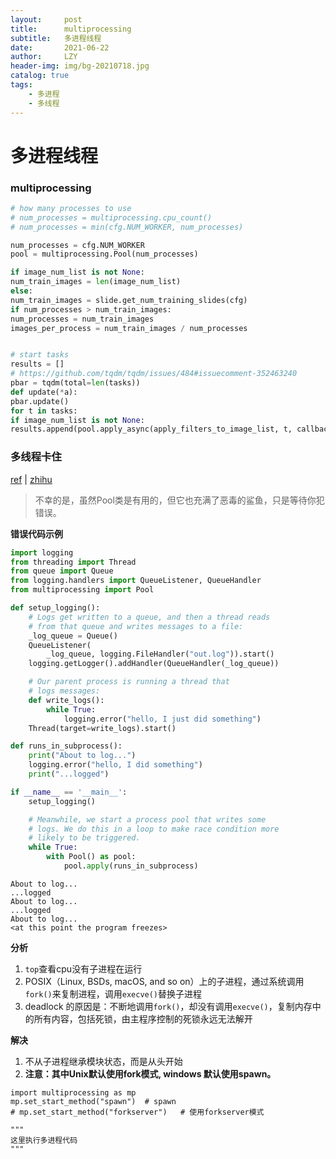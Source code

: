 ```yaml
---
layout:     post
title:      multiprocessing
subtitle:   多进程线程
date:       2021-06-22
author:     LZY
header-img: img/bg-20210718.jpg
catalog: true
tags:
    - 多进程
    - 多线程
---
```


# 多进程线程

### multiprocessing

```python
# how many processes to use
# num_processes = multiprocessing.cpu_count()
# num_processes = min(cfg.NUM_WORKER, num_processes)

num_processes = cfg.NUM_WORKER
pool = multiprocessing.Pool(num_processes)

if image_num_list is not None:
num_train_images = len(image_num_list)
else:
num_train_images = slide.get_num_training_slides(cfg)
if num_processes > num_train_images:
num_processes = num_train_images
images_per_process = num_train_images / num_processes


# start tasks
results = []
# https://github.com/tqdm/tqdm/issues/484#issuecomment-352463240
pbar = tqdm(total=len(tasks))
def update(*a):
pbar.update()
for t in tasks:
if image_num_list is not None:
results.append(pool.apply_async(apply_filters_to_image_list, t, callback=update))

```





### 多线程卡住

[ref](https://pythonspeed.com/articles/python-multiprocessing/) | [zhihu](https://zhuanlan.zhihu.com/p/75207672)

>不幸的是，虽然Pool类是有用的，但它也充满了恶毒的鲨鱼，只是等待你犯错误。



**错误代码示例**



```python
import logging
from threading import Thread
from queue import Queue
from logging.handlers import QueueListener, QueueHandler
from multiprocessing import Pool

def setup_logging():
    # Logs get written to a queue, and then a thread reads
    # from that queue and writes messages to a file:
    _log_queue = Queue()
    QueueListener(
        _log_queue, logging.FileHandler("out.log")).start()
    logging.getLogger().addHandler(QueueHandler(_log_queue))

    # Our parent process is running a thread that
    # logs messages:
    def write_logs():
        while True:
            logging.error("hello, I just did something")
    Thread(target=write_logs).start()

def runs_in_subprocess():
    print("About to log...")
    logging.error("hello, I did something")
    print("...logged")

if __name__ == '__main__':
    setup_logging()

    # Meanwhile, we start a process pool that writes some
    # logs. We do this in a loop to make race condition more
    # likely to be triggered.
    while True:
        with Pool() as pool:
            pool.apply(runs_in_subprocess)
```



```shell
About to log...
...logged
About to log...
...logged
About to log...
<at this point the program freezes>
```



**分析**

1. `top`查看cpu没有子进程在运行
2. POSIX（Linux, BSDs, macOS, and so on）上的子进程，通过系统调用`fork()`来复制进程，调用`execve()`替换子进程
3. deadlock 的原因是：不断地调用`fork()`，却没有调用`execve()`，复制内存中的所有内容，包括死锁，由主程序控制的死锁永远无法解开



**解决**

1. 不从子进程继承模块状态，而是从头开始
2. **注意：其中Unix默认使用fork模式, windows 默认使用spawn。**

```
import multiprocessing as mp
mp.set_start_method("spawn")  # spawn
# mp.set_start_method("forkserver")   # 使用forkserver模式

"""
这里执行多进程代码
"""
```







